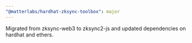 ```yaml
---
"@matterlabs/hardhat-zksync-toolbox": major
---
```


Migrated from zksync-web3 to zksync2-js and updated dependencies on hardhat and ethers.
